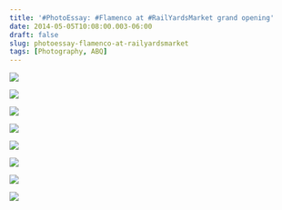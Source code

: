 ```yaml
---
title: '#PhotoEssay: #Flamenco at #RailYardsMarket grand opening'
date: 2014-05-05T10:08:00.003-06:00
draft: false
slug: photoessay-flamenco-at-railyardsmarket
tags: [Photography, ABQ]
---
```


![](/images/blog/legacy/DSC01771+(Medium).JPG)

  

![](/images/blog/legacy/DSC01772+(Medium).JPG)

  

![](/images/blog/legacy/DSC01774+(Medium).JPG)

  

![](/images/blog/legacy/DSC01775+(Medium).JPG)

  

![](/images/blog/legacy/DSC01777+(Medium).JPG)

  

![](/images/blog/legacy/DSC01781+(Medium).JPG)

  

![](/images/blog/legacy/DSC01787+(Medium).JPG)

  

![](/images/blog/legacy/DSC01789+(Medium).JPG)